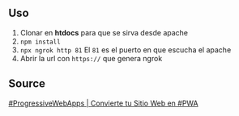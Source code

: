 ## Uso
1. Clonar en **htdocs** para que se sirva desde apache
2. `npm install`
3. `npx ngrok http 81` El `81` es el puerto en que escucha el apache
4. Abrir la url con `https://` que genera ngrok

## Source
[#ProgressiveWebApps | Convierte tu Sitio Web en #PWA](https://www.youtube.com/watch?v=9oQIylJ-JpU)